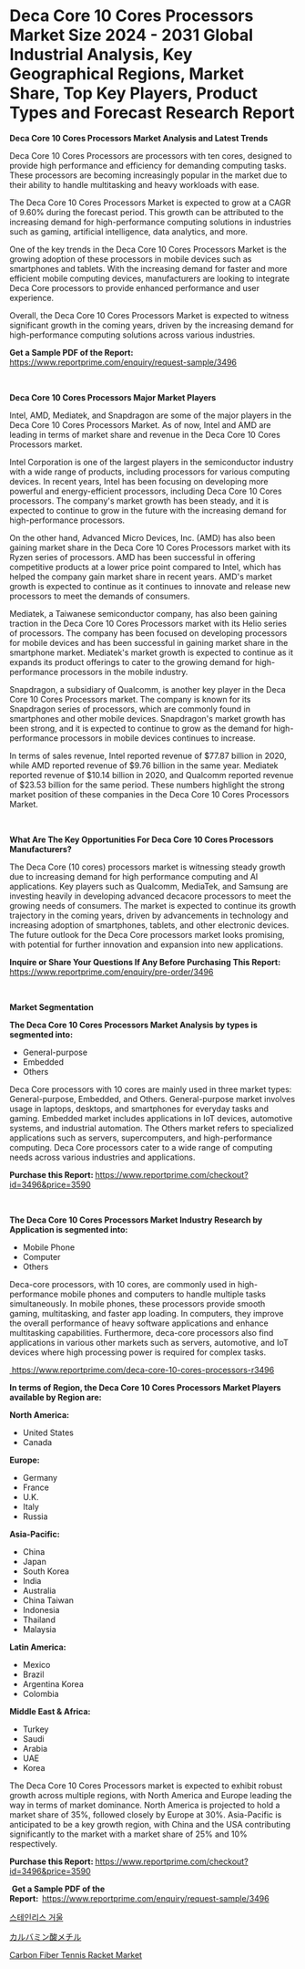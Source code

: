 <p><h1>Deca Core 10 Cores Processors Market Size 2024 - 2031 Global Industrial Analysis, Key Geographical Regions, Market Share, Top Key Players, Product Types and Forecast Research Report</h1></p><p><strong>Deca Core 10 Cores Processors Market Analysis and Latest Trends</strong></p>
<p><p>Deca Core 10 Cores Processors are processors with ten cores, designed to provide high performance and efficiency for demanding computing tasks. These processors are becoming increasingly popular in the market due to their ability to handle multitasking and heavy workloads with ease. </p><p>The Deca Core 10 Cores Processors Market is expected to grow at a CAGR of 9.60% during the forecast period. This growth can be attributed to the increasing demand for high-performance computing solutions in industries such as gaming, artificial intelligence, data analytics, and more. </p><p>One of the key trends in the Deca Core 10 Cores Processors Market is the growing adoption of these processors in mobile devices such as smartphones and tablets. With the increasing demand for faster and more efficient mobile computing devices, manufacturers are looking to integrate Deca Core processors to provide enhanced performance and user experience.</p><p>Overall, the Deca Core 10 Cores Processors Market is expected to witness significant growth in the coming years, driven by the increasing demand for high-performance computing solutions across various industries.</p></p>
<p><strong>Get a Sample PDF of the Report:&nbsp;</strong> <a href="https://www.reportprime.com/enquiry/request-sample/3496">https://www.reportprime.com/enquiry/request-sample/3496</a></p>
<p>&nbsp;</p>
<p><strong>Deca Core 10 Cores Processors Major Market Players</strong></p>
<p><p>Intel, AMD, Mediatek, and Snapdragon are some of the major players in the Deca Core 10 Cores Processors Market. As of now, Intel and AMD are leading in terms of market share and revenue in the Deca Core 10 Cores Processors market.</p><p>Intel Corporation is one of the largest players in the semiconductor industry with a wide range of products, including processors for various computing devices. In recent years, Intel has been focusing on developing more powerful and energy-efficient processors, including Deca Core 10 Cores processors. The company's market growth has been steady, and it is expected to continue to grow in the future with the increasing demand for high-performance processors.</p><p>On the other hand, Advanced Micro Devices, Inc. (AMD) has also been gaining market share in the Deca Core 10 Cores Processors market with its Ryzen series of processors. AMD has been successful in offering competitive products at a lower price point compared to Intel, which has helped the company gain market share in recent years. AMD's market growth is expected to continue as it continues to innovate and release new processors to meet the demands of consumers.</p><p>Mediatek, a Taiwanese semiconductor company, has also been gaining traction in the Deca Core 10 Cores Processors market with its Helio series of processors. The company has been focused on developing processors for mobile devices and has been successful in gaining market share in the smartphone market. Mediatek's market growth is expected to continue as it expands its product offerings to cater to the growing demand for high-performance processors in the mobile industry.</p><p>Snapdragon, a subsidiary of Qualcomm, is another key player in the Deca Core 10 Cores Processors market. The company is known for its Snapdragon series of processors, which are commonly found in smartphones and other mobile devices. Snapdragon's market growth has been strong, and it is expected to continue to grow as the demand for high-performance processors in mobile devices continues to increase.</p><p>In terms of sales revenue, Intel reported revenue of $77.87 billion in 2020, while AMD reported revenue of $9.76 billion in the same year. Mediatek reported revenue of $10.14 billion in 2020, and Qualcomm reported revenue of $23.53 billion for the same period. These numbers highlight the strong market position of these companies in the Deca Core 10 Cores Processors Market.</p></p>
<p>&nbsp;</p>
<p><strong>What Are The Key Opportunities For Deca Core 10 Cores Processors Manufacturers?</strong></p>
<p><p>The Deca Core (10 cores) processors market is witnessing steady growth due to increasing demand for high performance computing and AI applications. Key players such as Qualcomm, MediaTek, and Samsung are investing heavily in developing advanced decacore processors to meet the growing needs of consumers. The market is expected to continue its growth trajectory in the coming years, driven by advancements in technology and increasing adoption of smartphones, tablets, and other electronic devices. The future outlook for the Deca Core processors market looks promising, with potential for further innovation and expansion into new applications.</p></p>
<p><strong>Inquire or Share Your Questions If Any Before Purchasing This Report:</strong> <a href="https://www.reportprime.com/enquiry/pre-order/3496">https://www.reportprime.com/enquiry/pre-order/3496</a></p>
<p>&nbsp;</p>
<p><strong>Market Segmentation</strong></p>
<p><strong>The Deca Core 10 Cores Processors Market Analysis by types is segmented into:</strong></p>
<p><ul><li>General-purpose</li><li>Embedded</li><li>Others</li></ul></p>
<p><p>Deca Core processors with 10 cores are mainly used in three market types: General-purpose, Embedded, and Others. General-purpose market involves usage in laptops, desktops, and smartphones for everyday tasks and gaming. Embedded market includes applications in IoT devices, automotive systems, and industrial automation. The Others market refers to specialized applications such as servers, supercomputers, and high-performance computing. Deca Core processors cater to a wide range of computing needs across various industries and applications.</p></p>
<p><strong>Purchase this Report:&nbsp;</strong><a href="https://www.reportprime.com/checkout?id=3496&price=3590">https://www.reportprime.com/checkout?id=3496&price=3590</a></p>
<p>&nbsp;</p>
<p><strong>The Deca Core 10 Cores Processors Market Industry Research by Application is segmented into:</strong></p>
<p><ul><li>Mobile Phone</li><li>Computer</li><li>Others</li></ul></p>
<p><p>Deca-core processors, with 10 cores, are commonly used in high-performance mobile phones and computers to handle multiple tasks simultaneously. In mobile phones, these processors provide smooth gaming, multitasking, and faster app loading. In computers, they improve the overall performance of heavy software applications and enhance multitasking capabilities. Furthermore, deca-core processors also find applications in various other markets such as servers, automotive, and IoT devices where high processing power is required for complex tasks.</p></p>
<p><a href="https://www.reportprime.com/deca-core-10-cores-processors-r3496">&nbsp;https://www.reportprime.com/deca-core-10-cores-processors-r3496</a></p>
<p><strong>In terms of Region, the Deca Core 10 Cores Processors Market Players available by Region are:</strong></p>
<p>
    <p> <strong> North America: </strong>
        <ul>
            <li>United States</li>
            <li>Canada</li>
        </ul>
        </p> 
    <p> <strong> Europe: </strong>
        <ul>
            <li>Germany</li>
            <li>France</li>
            <li>U.K.</li>
            <li>Italy</li>
            <li>Russia</li>
        </ul>
        </p> 
    <p> <strong> Asia-Pacific: </strong>
        <ul>
            <li>China</li>
            <li>Japan</li>
            <li>South Korea</li>
            <li>India</li>
            <li>Australia</li>
            <li>China Taiwan</li>
            <li>Indonesia</li>
            <li>Thailand</li>
            <li>Malaysia</li>
        </ul>
        </p> 
    <p> <strong> Latin America: </strong>
        <ul>
            <li>Mexico</li>
            <li>Brazil</li>
            <li>Argentina Korea</li>
            <li>Colombia</li>
        </ul>
        </p> 
    <p> <strong> Middle East & Africa: </strong>
        <ul>
            <li>Turkey</li>
            <li>Saudi</li>
            <li>Arabia</li>
            <li>UAE</li>
            <li>Korea</li>
        </ul>
    </p>
    </p>
<p><p>The Deca Core 10 Cores Processors market is expected to exhibit robust growth across multiple regions, with North America and Europe leading the way in terms of market dominance. North America is projected to hold a market share of 35%, followed closely by Europe at 30%. Asia-Pacific is anticipated to be a key growth region, with China and the USA contributing significantly to the market with a market share of 25% and 10% respectively.</p></p>
<p><strong>Purchase this Report: </strong><a href="https://www.reportprime.com/checkout?id=3496&price=3590">https://www.reportprime.com/checkout?id=3496&price=3590</a></p>
<p>&nbsp;<strong>Get a Sample PDF of the Report:&nbsp;&nbsp;</strong><a href="https://www.reportprime.com/enquiry/request-sample/3496">https://www.reportprime.com/enquiry/request-sample/3496</a></p>
<p><strong></strong></p>
<p><p><a href="https://github.com/DavidRobb19/Market-Research-Report-List-1/blob/main/407931869863.md">스테인리스 거울</a></p><p><a href="https://github.com/KenyonJohns/Market-Research-Report-List-1/blob/main/404968273068.md">カルバミン酸メチル</a></p><p><a href="https://issuu.com/reportprime-2/docs/carbon-fiber-tennis-racket-market-size-2030.pptx">Carbon Fiber Tennis Racket Market</a></p></p>